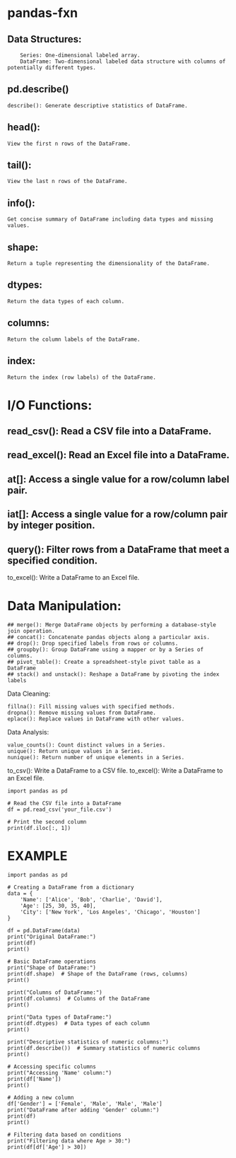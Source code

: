 # pandas-fxn
## Data Structures:
```
    Series: One-dimensional labeled array.
    DataFrame: Two-dimensional labeled data structure with columns of potentially different types.
```
## pd.describe()
```
describe(): Generate descriptive statistics of DataFrame.
```
## head(): 
```
View the first n rows of the DataFrame.
```
## tail():
```
View the last n rows of the DataFrame.
```
## info(): 
```
Get concise summary of DataFrame including data types and missing values.
```
## shape:
```
Return a tuple representing the dimensionality of the DataFrame.
```
## dtypes: 
```
Return the data types of each column.
```
## columns: 
```
Return the column labels of the DataFrame.
```
## index: 
```
Return the index (row labels) of the DataFrame.
```
# I/O Functions:

  ##  read_csv(): Read a CSV file into a DataFrame.
  ## read_excel(): Read an Excel file into a DataFrame.
  ## at[]: Access a single value for a row/column label pair.
  ## iat[]: Access a single value for a row/column pair by integer position.
  ## query(): Filter rows from a DataFrame that meet a specified condition.
  to_excel(): Write a DataFrame to an Excel file.

# Data Manipulation:

    ## merge(): Merge DataFrame objects by performing a database-style join operation.
    ## concat(): Concatenate pandas objects along a particular axis.
    ## drop(): Drop specified labels from rows or columns.
    ## groupby(): Group DataFrame using a mapper or by a Series of columns.
    ## pivot_table(): Create a spreadsheet-style pivot table as a DataFrame 
    ## stack() and unstack(): Reshape a DataFrame by pivoting the index labels
Data Cleaning:

    fillna(): Fill missing values with specified methods.
    dropna(): Remove missing values from DataFrame.
    eplace(): Replace values in DataFrame with other values.
Data Analysis:

    value_counts(): Count distinct values in a Series.
    unique(): Return unique values in a Series.
    nunique(): Return number of unique elements in a Series.
to_csv(): Write a DataFrame to a CSV file.
to_excel(): Write a DataFrame to an Excel file.


```
import pandas as pd

# Read the CSV file into a DataFrame
df = pd.read_csv('your_file.csv')

# Print the second column
print(df.iloc[:, 1])
```
# EXAMPLE 
```
import pandas as pd

# Creating a DataFrame from a dictionary
data = {
    'Name': ['Alice', 'Bob', 'Charlie', 'David'],
    'Age': [25, 30, 35, 40],
    'City': ['New York', 'Los Angeles', 'Chicago', 'Houston']
}

df = pd.DataFrame(data)
print("Original DataFrame:")
print(df)
print()

# Basic DataFrame operations
print("Shape of DataFrame:")
print(df.shape)  # Shape of the DataFrame (rows, columns)
print()

print("Columns of DataFrame:")
print(df.columns)  # Columns of the DataFrame
print()

print("Data types of DataFrame:")
print(df.dtypes)  # Data types of each column
print()

print("Descriptive statistics of numeric columns:")
print(df.describe())  # Summary statistics of numeric columns
print()

# Accessing specific columns
print("Accessing 'Name' column:")
print(df['Name'])
print()

# Adding a new column
df['Gender'] = ['Female', 'Male', 'Male', 'Male']
print("DataFrame after adding 'Gender' column:")
print(df)
print()

# Filtering data based on conditions
print("Filtering data where Age > 30:")
print(df[df['Age'] > 30])
```

